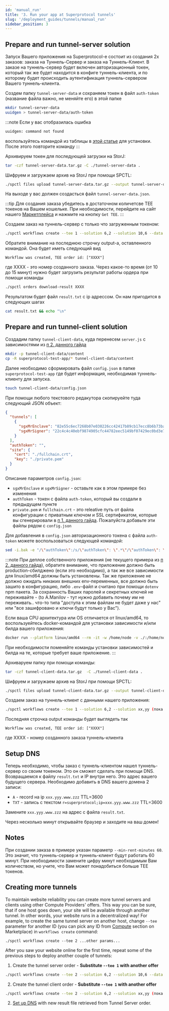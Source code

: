 ```yaml
---
id: 'manual_run'
title: '3. Run your app at Superprotocol tunnels'
slug: '/deployment_guides/tunnels/manual_run'
sidebar_position: 3
---
```


## Prepare and run tunnel-server solution

Запуск Вашего приложения на Superprotocol-е состоит из создания 2х заказов: заказа на Туннель-Сервер и заказа на Туннель-Клиент. В заказе на туннель-сервер будет включен авторизационный токен, который так же будет находится в конфиге туннель-клиента, и по которому будет происходить аутентификация туннель-сервером Вашего туннель-клиента.

Создем папку `tunnel-server-data` и сохраняем токен в файл `auth-token` (название файла важно, не меняйте его) в этой папке

```bash
mkdir tunnel-server-data
uuidgen > tunnel-server-data/auth-token
```

:::note
Если у вас отобразилась ошибка

```bash
uuidgen: command not found
```

воспользуйтесь командой из таблицы в [этой статье](https://www.thegeekdiary.com/uuidgen-command-not-found) для установки. После этого повторите команду
:::

Архивируем токен для последующей загрузки на StorJ:

```bash
tar -czf tunnel-server-data.tar.gz -C ./tunnel-server-data .
```

Шифруем и загружаем архив на StorJ при помощи SPCTL:

```bash
./spctl files upload tunnel-server-data.tar.gz --output tunnel-server-data.json --filename tunnel-server-data.tar.gz
```

На выходе у вас должен создасться файл `tunnel-server-data.json`.

:::tip
Для создания заказа убедитесь в достаточном количетсве ТЕЕ токенов на Вашем кошельке. При необходимости, перейдите на сайт нашего [Маркетплейса](https://marketplace.superprotocol.com) и нажмите на кнопку `Get TEE`.
:::

Создаем заказ на туннель-сервер с только что загруженным токеном:

```bash
./spctl workflows create --tee 1 --solution 6,2 --solution 10,6 --data tunnel-server-data.json --storage 20,16 --orders-limit 10 --min-rent-minutes 60
```

Обратите внимание на последнюю строчку output-а, оставленного командой. Она будет иметь следующий вид

```
Workflow was created, TEE order id: ["XXXX"]
```

где XXXX - это номер созданного заказа. Через какое-то время (от 10 до 15 минут) нужно будет загрузить результат работы ордера при помощи команды

```bash
./spctl orders download-result XXXX
```

Результатом будет файл `result.txt` с ip адрессом. Он нам пригодится в следующих шагах

```bash
cat result.txt && echo "\n"
```

## Prepare and run tunnel-client solution

Создадим папку `tunnel-client-data`, куда перенесем `server.js` с зависимостями из [п 2. данного гайда](/developers/deployment_guides/tunnels/develop)

```bash
mkdir -p tunnel-client-data/content
cp -R superprotocol-test-app/* tunnel-client-data/content
```

Далее необходимо сформировать файл `config.json` в папке `superprotocol-test-app` где будет информация, необходимая туннель-клиенту для запуска.

```bash
touch tunnel-client-data/config.json
```

При помощи любого текстового редакутора скопируейте туда следующий JSON объект:

```json title="config.json"
{
  "tunnels": [
    {
      "sgxMrEnclave": "82e55c6ec7268b07e030226cc42417b89cb17ecc8b6b73bafb84fc44b0ed059c",
      "sgxMrSigner": "22c4c4c40ebf9874905cfc44782eec5149bf07429ec0bd3e7fd018e9942d0513"
    }
  ],
  "authToken": "",
  "site": {
    "cert": "./fullchain.crt",
    "key": "./private.pem"
  }
}
```

Описание параметров `config.json`:

- `sgxMrEnclave` и `sgxMrSigner` - оставьте как в этом примере без изменения
- `authToken` - токен с файла `auth-token`, который вы создали в предыдущем пункте
- `private.pem` и `fullchain.crt` - это releative путь от файла конфигурации с приватным ключом и SSL сертификатом, которые вы сгенерировали в [п 1. данного гайда](/developers/deployment_guides/tunnels/preparing). Пожалуйста добавьте эти файлы рядом с `config.json`

Для добавления в `config.json` авторизационного токена с файла `auth-token` можете воспользоваться следующей командой:

```bash
sed -i.bak -e "/\"authToken\":/s/\"authToken\": \".*\"/\"authToken\": \"$(cat tunnel-server-data/auth-token)\"/" tunnel-client-data/config.json
```

:::note
При деплое собственного приложения (не текущего примера из [п 2. данного гайда](/developers/deployment_guides/tunnels/develop)), обратите внимание, что приложение должно быть production-сбилджено (если это необходимо), а так же все зависимости для linux/amd64 должны быть установлены. Так же приложение не должно ожидать никаких внешних env-переменных, все должно быть зашито в конфигурацию, либо `.env`-файл и считано при помощи `dotenv` npm пакета. За сохранность Ваших паролей и секретных ключей не переживайте - (to A.Manilov - тут нужно добавить почему им не переживать.. что-то типа "доступа к этим файлам не будет даже у нас" или "все зашифровано и ключи будут только у Вас").

Если ваша CPU архитектура или OS отличается от linux/amd64, то воспользуейтесь docker-командой для установки зависимости и/или билда вашего приложения:

```bash
docker run --platform linux/amd64 --rm -it -w /home/node -v ./:/home/node node:16-buster npm install && npm run build
```

При необходимости поменяйте команды установки зависимостей и билда на те, которые требует ваше приложение.
:::

Архиваруем папку при помощи команды:

```bash
tar -czf tunnel-client-data.tar.gz  -C ./tunnel-client-data .
```

Шифруем и загружаем архив на StorJ при помощи SPCTL:

```bash
./spctl files upload tunnel-client-data.tar.gz --output tunnel-client-data.json --filename tunnel-client-data.tar.gz
```

Создаем заказ на туннель-клиент с данными нашего приложения:

```bash
./spctl workflows create --tee 1 --solution 6,2 --solution xx,yy (пока нет оффера) --data tunnel-client-data.json  --storage 20,16 --orders-limit 10 --min-rent-minutes 60
```

Последняя строчка output команды будет выглядеть так

```
Workflow was created, TEE order id: ["XXXX"]
```

где XXXX - номер созданного заказа туннель-клиента

## Setup DNS

Теперь необходимо, чтобы заказ с туннель-клиентом нашел туннель-сервер со своим токеном. Это он сможет сделать при помощи DNS. Возвращаемся к файлу `result.txt` и IP внутри него. Это адрес вашего будущего сервера. Необходимо добавить в DNS вашего домена 2 записи:

- `A` - record на ip `xxx.yyy.www.zzz` TTL=3600
- `TXT` - запись с текстом `r=superprotocol;ip=xxx.yyy.www.zzz` TTL=3600

Замените `xxx.yyy.www.zzz` на адрес с файла `result.txt`.

Через несколько минут открывайте браузер и заходите на ваш домен!

## Notes

При создании заказа в примере указан параметр `--min-rent-minutes 60`. Это значит, что туннель-сервер и туннель-клиент будут работать 60 минут. При необходимости замените цифру минут необходимым Вам количеством, но учите, что Вам может понадобиться больше ТЕЕ токенов.

## Creating more tunnels

To maintain website reliability you can create more tunnel servers and clients using other Compute Providers' offers. This way you can be sure, that if one host goes down, your site will be available through another tunnel. In other words, your website runs in a decentralized way! For example, to create the same tunnel server on another host, change `--tee` parameter for another ID (you can pick any ID from [Compute](https://marketplace.superprotocol.com/compute) section on Marketplace) in `workflows create` command:

```
./spctl workflows create --tee 2 ...other params...
```

After you saw your website online for the first time, repeat some of the previous steps to deploy another couple of tunnels:

1. Create the tunnel server order - **Substitute `--tee 1` with another offer**

```bash
./spctl workflows create --tee 2 --solution 6,2 --solution 10,6 --data auth-token.json --storage 20,16 --orders-limit 10 --min-rent-minutes 60
```

2. Create the tunnel client order - **Substitute `--tee 1` with another offer**

```bash
./spctl workflows create --tee 2 --solution 6,2 --solution xx,yy (пока нет оффера) --data my-tunnel-client-app.json --storage 20,16 --orders-limit 10 --min-rent-minutes 60
```

2. [Set up DNS](#setup-dns) with new result file retrieved from Tunnel Server order.
